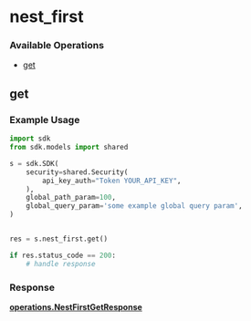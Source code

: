 # nest_first

### Available Operations

* [get](#get)

## get

### Example Usage

```python
import sdk
from sdk.models import shared

s = sdk.SDK(
    security=shared.Security(
        api_key_auth="Token YOUR_API_KEY",
    ),
    global_path_param=100,
    global_query_param='some example global query param',
)


res = s.nest_first.get()

if res.status_code == 200:
    # handle response
```


### Response

**[operations.NestFirstGetResponse](../../models/operations/nestfirstgetresponse.md)**

